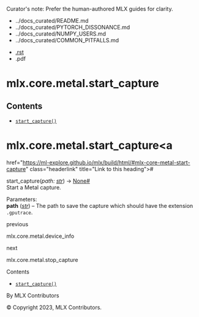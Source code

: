 Curator's note: Prefer the human-authored MLX guides for clarity.
- ../docs_curated/README.md
- ../docs_curated/PYTORCH_DISSONANCE.md
- ../docs_curated/NUMPY_USERS.md
- ../docs_curated/COMMON_PITFALLS.md


<div id="main-content" class="bd-main" role="main">

<div class="sbt-scroll-pixel-helper">

</div>

<div class="bd-content">

<div class="bd-article-container">

<div class="bd-header-article d-print-none">

<div class="header-article-items header-article__inner">

<div class="header-article-items__start">

<div class="header-article-item">

<span class="fa-solid fa-bars"></span>

</div>

</div>

<div class="header-article-items__end">

<div class="header-article-item">

<div class="article-header-buttons">

<a href="https://github.com/ml-explore/mlx"
class="btn btn-sm btn-source-repository-button"
data-bs-placement="bottom" data-bs-toggle="tooltip" target="_blank"
title="Source repository"><span class="btn__icon-container"> <em></em>
</span></a>

<div class="dropdown dropdown-download-buttons">

- <a
  href="https://ml-explore.github.io/mlx/build/html/_sources/python/_autosummary/mlx.core.metal.start_capture.rst"
  class="btn btn-sm btn-download-source-button dropdown-item"
  data-bs-placement="left" data-bs-toggle="tooltip" target="_blank"
  title="Download source file"><span class="btn__icon-container">
  <em></em> </span> <span class="btn__text-container">.rst</span></a>
- <span class="btn__icon-container"> </span>
  <span class="btn__text-container">.pdf</span>

</div>

<span class="btn__icon-container"> </span>

<span class="fa-solid fa-list"></span>

</div>

</div>

</div>

</div>

</div>

<div id="jb-print-docs-body" class="onlyprint">

# mlx.core.metal.start_capture

<div id="print-main-content">

<div id="jb-print-toc">

<div>

## Contents

</div>

- <a
  href="https://ml-explore.github.io/mlx/build/html/#mlx.core.metal.start_capture"
  class="reference internal nav-link"><span class="pre"><code
  class="docutils literal notranslate">start_capture()</code></span></a>

</div>

</div>

</div>

<div id="searchbox">

</div>

<div id="mlx-core-metal-start-capture" class="section">

# mlx.core.metal.start_capture<a
href="https://ml-explore.github.io/mlx/build/html/#mlx-core-metal-start-capture"
class="headerlink" title="Link to this heading">#</a>

<span class="sig-name descname"><span class="pre">start_capture</span></span><span class="sig-paren">(</span>*<span class="n"><span class="pre">path</span></span><span class="p"><span class="pre">:</span></span><span class="w"> </span><span class="n"><a href="https://docs.python.org/3/library/stdtypes.html#str"
class="reference external" title="(in Python v3.13)"><span
class="pre">str</span></a></span>*<span class="sig-paren">)</span> <span class="sig-return"><span class="sig-return-icon">→</span> <span class="sig-return-typehint"><a href="https://docs.python.org/3/library/constants.html#None"
class="reference external" title="(in Python v3.13)"><span
class="pre">None</span></a></span></span><a
href="https://ml-explore.github.io/mlx/build/html/#mlx.core.metal.start_capture"
class="headerlink" title="Link to this definition">#</a>  
Start a Metal capture.

Parameters<span class="colon">:</span>  
**path** (<a href="https://docs.python.org/3/library/stdtypes.html#str"
class="reference external" title="(in Python v3.13)"><em>str</em></a>) –
The path to save the capture which should have the extension
<span class="pre">`.gputrace`</span>.

</div>

<div class="prev-next-area">

<a
href="https://ml-explore.github.io/mlx/build/html/python/_autosummary/mlx.core.metal.device_info.html"
class="left-prev" title="previous page"><em></em></a>

<div class="prev-next-info">

previous

mlx.core.metal.device_info

</div>

<a
href="https://ml-explore.github.io/mlx/build/html/python/_autosummary/mlx.core.metal.stop_capture.html"
class="right-next" title="next page"></a>

<div class="prev-next-info">

next

mlx.core.metal.stop_capture

</div>

</div>

</div>

<div class="bd-sidebar-secondary bd-toc">

<div class="sidebar-secondary-items sidebar-secondary__inner">

<div class="sidebar-secondary-item">

<div class="page-toc tocsection onthispage">

Contents

</div>

- <a
  href="https://ml-explore.github.io/mlx/build/html/#mlx.core.metal.start_capture"
  class="reference internal nav-link"><span class="pre"><code
  class="docutils literal notranslate">start_capture()</code></span></a>

</div>

</div>

</div>

</div>

<div class="bd-footer-content__inner container">

<div class="footer-item">

By MLX Contributors

</div>

<div class="footer-item">

© Copyright 2023, MLX Contributors.  

</div>

<div class="footer-item">

</div>

<div class="footer-item">

</div>

</div>

</div>
